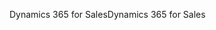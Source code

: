 <span data-ttu-id="83d2d-101">Dynamics 365 for Sales</span><span class="sxs-lookup"><span data-stu-id="83d2d-101">Dynamics 365 for Sales</span></span>
